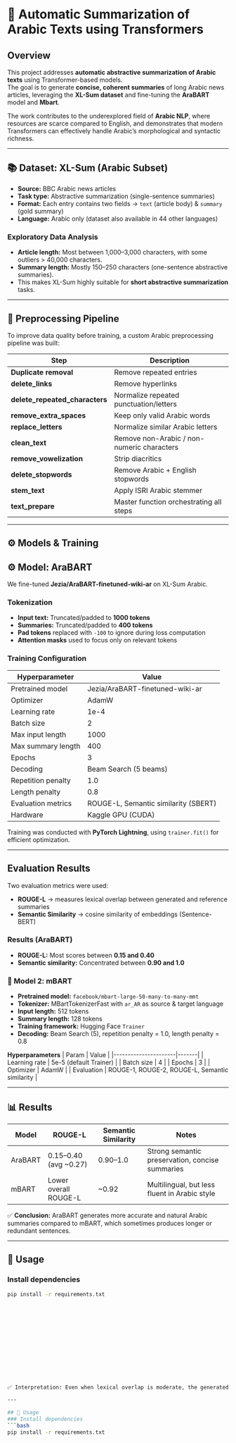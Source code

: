 

# 🕌 Automatic Summarization of Arabic Texts using Transformers

##  Overview
This project addresses **automatic abstractive summarization of Arabic texts** using Transformer-based models.  
The goal is to generate **concise, coherent summaries** of long Arabic news articles, leveraging the **XL-Sum dataset** and fine-tuning the **AraBART** model and **Mbart**.  

The work contributes to the underexplored field of **Arabic NLP**, where resources are scarce compared to English, and demonstrates that modern Transformers can effectively handle Arabic’s morphological and syntactic richness.

---

## 📚 Dataset: XL-Sum (Arabic Subset)
- **Source:** BBC Arabic news articles  
- **Task type:** Abstractive summarization (single-sentence summaries)  
- **Format:** Each entry contains two fields → `text` (article body) & `summary` (gold summary)  
- **Language:** Arabic only (dataset also available in 44 other languages)  

###  Exploratory Data Analysis
- **Article length:** Most between 1,000–3,000 characters, with some outliers > 40,000 characters.  
- **Summary length:** Mostly 150–250 characters (one-sentence abstractive summaries).  
- This makes XL-Sum highly suitable for **short abstractive summarization** tasks.  

---

## 🧹 Preprocessing Pipeline
To improve data quality before training, a custom Arabic preprocessing pipeline was built:

| Step | Description |
|------|-------------|
| **Duplicate removal** | Remove repeated entries |
| **delete_links** | Remove hyperlinks |
| **delete_repeated_characters** | Normalize repeated punctuation/letters |
| **remove_extra_spaces** | Keep only valid Arabic words |
| **replace_letters** | Normalize similar Arabic letters |
| **clean_text** | Remove non-Arabic / non-numeric characters |
| **remove_vowelization** | Strip diacritics |
| **delete_stopwords** | Remove Arabic + English stopwords |
| **stem_text** | Apply ISRI Arabic stemmer |
| **text_prepare** | Master function orchestrating all steps |

---
## ⚙️ Models & Training
## ⚙️ Model: AraBART
We fine-tuned **Jezia/AraBART-finetuned-wiki-ar** on XL-Sum Arabic.

### Tokenization
- **Input text:** Truncated/padded to **1000 tokens**  
- **Summaries:** Truncated/padded to **400 tokens**  
- **Pad tokens** replaced with `-100` to ignore during loss computation  
- **Attention masks** used to focus only on relevant tokens  

### Training Configuration
| Hyperparameter        | Value |
|------------------------|-------|
| Pretrained model       | Jezia/AraBART-finetuned-wiki-ar |
| Optimizer             | AdamW |
| Learning rate         | 1e-4 |
| Batch size            | 2 |
| Max input length      | 1000 |
| Max summary length    | 400 |
| Epochs                | 3 |
| Decoding              | Beam Search (5 beams) |
| Repetition penalty    | 1.0 |
| Length penalty        | 0.8 |
| Evaluation metrics    | ROUGE-L, Semantic similarity (SBERT) |
| Hardware              | Kaggle GPU (CUDA) |

Training was conducted with **PyTorch Lightning**, using `trainer.fit()` for efficient optimization.

---

##  Evaluation Results
Two evaluation metrics were used:

- **ROUGE-L** → measures lexical overlap between generated and reference summaries  
- **Semantic Similarity** → cosine similarity of embeddings (Sentence-BERT)  

### Results (AraBART)
- **ROUGE-L:** Most scores between **0.15 and 0.40**  
- **Semantic similarity:** Concentrated between **0.90 and 1.0**  

### 🔹 Model 2: mBART
- **Pretrained model:** `facebook/mbart-large-50-many-to-many-mmt`  
- **Tokenizer:** MBartTokenizerFast with `ar_AR` as source & target language  
- **Input length:** 512 tokens  
- **Summary length:** 128 tokens  
- **Training framework:** Hugging Face `Trainer`  
- **Decoding:** Beam Search (5), repetition penalty = 1.0, length penalty = 0.8  

**Hyperparameters**
| Param                | Value |
|----------------------|-------|
| Learning rate        | 5e-5 (default Trainer) |
| Batch size           | 4 |
| Epochs               | 3 |
| Optimizer            | AdamW |
| Evaluation           | ROUGE-1, ROUGE-2, ROUGE-L, Semantic similarity |

---

## 📊 Results

| Model   | ROUGE-L | Semantic Similarity | Notes |
|---------|---------|----------------------|-------|
| AraBART | 0.15–0.40 (avg ~0.27) | 0.90–1.0 | Strong semantic preservation, concise summaries |
| mBART   | Lower overall ROUGE-L | ~0.92    | Multilingual, but less fluent in Arabic style |

✅ **Conclusion:** AraBART generates more accurate and natural Arabic summaries compared to mBART, which sometimes produces longer or redundant sentences.  

---

## 🚀 Usage
### Install dependencies
```bash
pip install -r requirements.txt














✅ Interpretation: Even when lexical overlap is moderate, the generated summaries preserve the **semantic meaning** of the original references.

---

## 🚀 Usage
### Install dependencies
```bash
pip install -r requirements.txt
